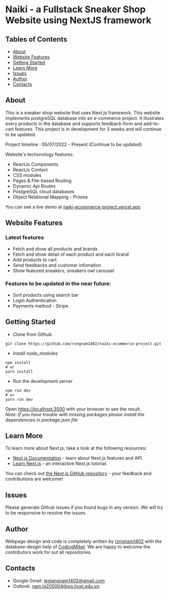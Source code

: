 # Naiki - a Fullstack Sneaker Shop Website using NextJS framework

## Tables of Contents   
* [About](#about)
* [Website Features](#website-features)
* [Getting Started](#getting-started)
* [Learn More](#learn-more)
* [Issues](#issues)
* [Author](#author)
* [Contacts](#contacts)

## About <a name="about"></a>
This is a sneaker shop website that uses Next.js framework. This website implements postgreSQL database into an e-commerce project. It illustrates every products in the database and supports feedback-form and add-to-cart features.  This project is in development for 3 weeks and will continue to be updated.  
    
Project timeline : 05/07/2022 - Present (Continue to be updated)
  
Website's techonology features:  
* ReactJs Components
* ReactJs Context
* CSS modules
* Pages & File-based Routing
* Dynamic Api Routes
* PostgreSQL cloud databases
* Object Relational Mapping - Prisma

You can see a live demo at [naiki-ecommerce-project.vercel.app](https://naiki-ecommerce-project.vercel.app)

## Website Features <a name="website-features"></a>

### Latest features  
* Fetch and show all products and brands
* Fetch and show detail of each product and each brand
* Add products to cart
* Send feedbacks and customer infomation
* Show featured sneakers, sneakers owl carousel

### Features to be updated in the near future:  
* Sort products using search bar
* Login Authentication
* Payments method - Stripe

## Getting Started <a name="getting-started"></a>
* Clone from Github  
```  
git clone https://github.com/rzngnam1402/naiki-ecommerce-project.git  
```
* Install node_modules
```  
npm install  
# or  
yarn install
```
* Run the development server
``` 
npm run dev  
# or  
yarn run dev
```  

Open [https://localhost:3000](https://localhost:3000) with your browser to see the result.  
_Note: If you have trouble with missing packages please install the dependencies in package.json file_

## Learn More <a name="learn-more"></a>

To learn more about Next.js, take a look at the following resources:

- [Next.js Documentation](https://nextjs.org/docs) - learn about Next.js features and API.
- [Learn Next.js](https://nextjs.org/learn) - an interactive Next.js tutorial.

You can check out [the Next.js GitHub repository](https://github.com/vercel/next.js/) - your feedback and contributions are welcome!

## Issues <a name="issues"></a>
Please generate Github issues if you found bugs in any version. We will try to be responsive to resolve the issues.

## Author <a name="author"></a>
Webpage design and code is completely written by [rzngnam1402](https://github.com/rzngnam1402) with the database-desgin help of [CodingMikel](https://github.com/CodingMikel?tab=repositories). We are happy to welcome the contributors work for out all repositories.

## Contacts <a name="contacts"></a>
* Google Gmail: legiangnam1402@gmail.com
* Outlook: nam.lg205004@sis.hust.edu.vn

